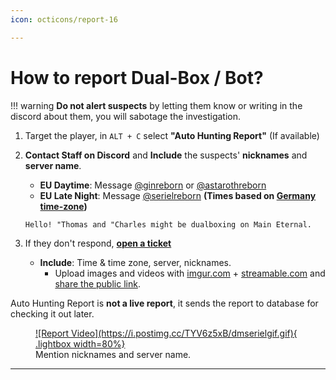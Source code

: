 ```yaml
---
icon: octicons/report-16

---
```


# How to report Dual-Box / Bot?

!!! warning
    **Do not alert suspects** by letting them know or writing in the discord about them, you will sabotage the investigation.

1. Target the player, in `ALT + C` select **"Auto Hunting Report"** (If available)
2. **Contact Staff on Discord** and **Include** the suspects' **nicknames** and **server name**.  
    - **EU Daytime**: Message [@ginreborn](https://discord.com/users/917729115770073119) or [@astarothreborn](https://discord.com/users/1067169953683349577)  
    - **EU Late Night**: Message [@serielreborn](https://discord.com/users/1139948642166394920) **(Times based on [Germany time-zone](https://time.is/Germany))**

    ```
    Hello! "Thomas and "Charles might be dualboxing on Main Eternal. 
    ```

3. If they don't respond, [**open a ticket**](https://l2reborn.org/support/)
    - **Include**: Time & time zone, server, nicknames. 
        - Upload images and videos with [imgur.com](https://imgur.com/upload) + [streamable.com](https://streamable.com/) and [share the public link](https://help.imgur.com/hc/article_attachments/26512938185243).


Auto Hunting Report is **not a live report**, it sends the report to database for checking it out later.

<figure markdown="span">
    <a href="https://postimg.cc/1f326tfK">
    ![Report Video](https://i.postimg.cc/TYV6z5xB/dmserielgif.gif){ .lightbox width=80%}
    </a>
    <figcaption>Mention nicknames and server name.</figcaption>
</figure>

<hr>



